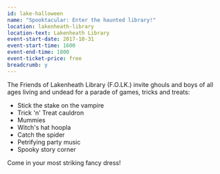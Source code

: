 ```yaml
---
id: lake-halloween
name: "Spooktacular: Enter the haunted library!"
location: lakenheath-library
location-text: Lakenheath Library
event-start-date: 2017-10-31
event-start-time: 1600
event-end-time: 1800
event-ticket-price: free
breadcrumb: y
---
```


The Friends of Lakenheath Library (F.O.LK.) invite ghouls and boys of all ages living and undead for a parade of games, tricks and treats:

* Stick the stake on the vampire
* Trick 'n' Treat cauldron
* Mummies
* Witch's hat hoopla
* Catch the spider
* Petrifying party music
* Spooky story corner

Come in your most striking fancy dress!

